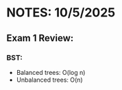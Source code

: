 # NOTES: 10/5/2025

## Exam 1 Review:
### BST:

- Balanced trees: O(log n)
- Unbalanced trees: O(n)

